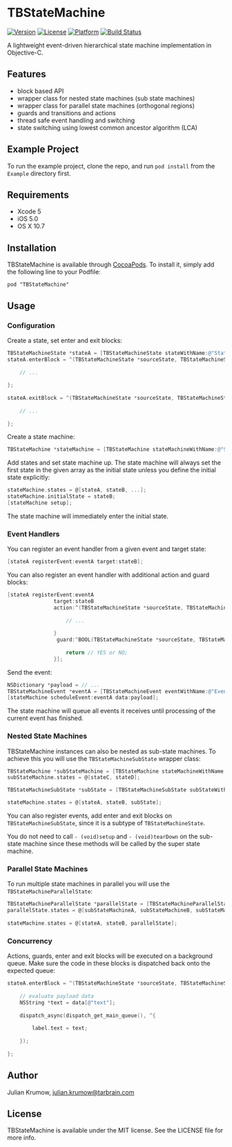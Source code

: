 # TBStateMachine

[![Version](https://img.shields.io/cocoapods/v/TBStateMachine.svg?style=flat)](http://cocoadocs.org/docsets/TBStateMachine)
[![License](https://img.shields.io/cocoapods/l/TBStateMachine.svg?style=flat)](http://cocoadocs.org/docsets/TBStateMachine)
[![Platform](https://img.shields.io/cocoapods/p/TBStateMachine.svg?style=flat)](http://cocoadocs.org/docsets/TBStateMachine)
[![Build Status](https://img.shields.io/travis/tarbrain/TBStateMachine/master.svg?style=flat)](https://travis-ci.org/tarbrain/TBStateMachine)


A lightweight event-driven hierarchical state machine implementation in Objective-C.

## Features

* block based API
* wrapper class for nested state machines (sub state machines)
* wrapper class for parallel state machines (orthogonal regions)
* guards and transitions and actions
* thread safe event handling and switching
* state switching using lowest common ancestor algorithm (LCA)

## Example Project

To run the example project, clone the repo, and run `pod install` from the `Example` directory first.

## Requirements

* Xcode 5
* iOS 5.0
* OS X 10.7

## Installation

TBStateMachine is available through [CocoaPods](http://cocoapods.org). To install
it, simply add the following line to your Podfile:

    pod "TBStateMachine"

## Usage

### Configuration

Create a state, set enter and exit blocks:

```objective-c
TBStateMachineState *stateA = [TBStateMachineState stateWithName:@"StateA"];
stateA.enterBlock = ^(TBStateMachineState *sourceState, TBStateMachineState *destinationState, NSDictionary *data) {
        
    // ...
       
};
    
stateA.exitBlock = ^(TBStateMachineState *sourceState, TBStateMachineState *destinationState, NSDictionary *data) {
        
    // ...
       
};
```

Create a state machine:

```objective-c
TBStateMachine *stateMachine = [TBStateMachine stateMachineWithName:@"StateMachine"];
```

Add states and set state machine up. The state machine will always set the first state in the given array as the initial state unless you define the initial state explicitly:

```objective-c
stateMachine.states = @[stateA, stateB, ...];
stateMachine.initialState = stateB;
[stateMachine setup];
```

The state machine will immediately enter the initial state.

### Event Handlers

You can register an event handler from a given event and target state:

```objective-c
[stateA registerEvent:eventA target:stateB];
```

You can also register an event handler with additional action and guard blocks:

```objective-c
[stateA registerEvent:eventA 
               target:stateB
               action:^(TBStateMachineState *sourceState, TBStateMachineState *destinationState, NSDictionary *data) {
                   
                   // ...
                   
               }
                guard:^BOOL(TBStateMachineState *sourceState, TBStateMachineState *destinationState, NSDictionary *data) {
                   
                   return // YES or NO;
               }];
```

Send the event:

```objective-c
NSDictionary *payload = // ...
TBStateMachineEvent *eventA = [TBStateMachineEvent eventWithName:@"EventA"];
[stateMachine scheduleEvent:eventA data:payload];
```

The state machine will queue all events it receives until processing of the current event has finished.

### Nested State Machines

TBStateMachine instances can also be nested as sub-state machines. To achieve this you will use the `TBStateMachineSubState` wrapper class:

```objective-c
TBStateMachine *subStateMachine = [TBStateMachine stateMachineWithName:@"SubStateMachine"];
subStateMachine.states = @[stateC, stateD];

TBStateMachineSubState *subState = [TBStateMachineSubState subStateWithName:@"SubState" stateMachine:subStateMachine];

stateMachine.states = @[stateA, stateB, subState];
```

You can also register events, add enter and exit blocks on `TBStateMachineSubState`, since it is a subtype of `TBStateMachineState`.

You do not need to call `- (void)setup` and `- (void)tearDown` on the sub-state machine since these methods will be called by the super state machine.

### Parallel State Machines

To run multiple state machines in parallel you will use the `TBStateMachineParallelState`:

```objective-c
TBStateMachineParallelState *parallelState = [TBStateMachineParallelState parallelStateWithName:@"ParallelState"];
parallelState.states = @[subStateMachineA, subStateMachineB, subStateMachineC];
    
stateMachine.states = @[stateA, stateB, parallelState];
```

### Concurrency

Actions, guards, enter and exit blocks will be executed on a background queue. Make sure the code in these blocks is dispatched back onto the expected queue:

```objective-c
stateA.enterBlock = ^(TBStateMachineState *sourceState, TBStateMachineState *destinationState, NSDictionary *data) {
    
    // evaluate payload data
    NSString *text = data[@"text"];
    
    dispatch_async(dispatch_get_main_queue(), ^{
    
        label.text = text;
    
    });
    
};
```

## Author

Julian Krumow, julian.krumow@tarbrain.com

## License

TBStateMachine is available under the MIT license. See the LICENSE file for more info.
